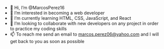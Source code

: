 - 👋 Hi, I’m @MarcosPerez16
- 👀 I’m interested in becoming a web developer
- 🌱 I’m currently learning HTML, CSS, JavaScript, and React
- 💞️ I’m looking to collaborate with new developers on any project in order to practice my coding skills
- 📫 To reach me send an email to marcos.perez06@yahoo.com and I will get back to you as soon as possible 

<!---
MarcosPerez16/MarcosPerez16 is a ✨ special ✨ repository because its `README.md` (this file) appears on your GitHub profile.
You can click the Preview link to take a look at your changes.
--->
